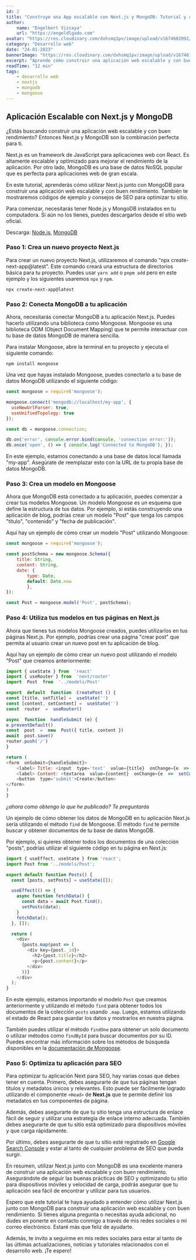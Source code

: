 ```yaml
---
id: 2
title: "Construye una App escalable con Next.js y MongoDB: Tutorial y consejos"
author:
    name: "Engelbert Vizcaya"
    url: "https://engeldlgado.com"
avatar: "https://res.cloudinary.com/dxhsmq1pv/image/upload/v1674602092/engeldlgado/avatar_zxqozh.jpg"
category: "Desarrollo web"
date: "24-01-2023"
bannerImage: "https://res.cloudinary.com/dxhsmq1pv/image/upload/v1674619393/engeldlgado/post/writing-code-next-js_fbjxny.jpg"
excerpt: "Aprende cómo construir una aplicación web escalable y con buen rendimiento utilizando Next.js y MongoDB. Incluye códigos de ejemplo y consejos de SEO para optimizar tu sitio."
readTime: "12 min"
tags:
    - desarrollo web
    - nextjs
    - mongodb
    - mongoose
---
```


## Aplicación Escalable con Next.js y MongoDB
¿Estás buscando construir una aplicación web escalable y con buen rendimiento? Entonces Next.js y MongoDB son la combinación perfecta para ti.

Next.js es un framework de JavaScript para aplicaciones web con React. Es altamente escalable y optimizado para mejorar el rendimiento de la aplicación. Por otro lado, MongoDB es una base de datos NoSQL popular que es perfecta para aplicaciones web de gran escala.

En este tutorial, aprenderás cómo utilizar Next.js junto con MongoDB para construir una aplicación web escalable y con buen rendimiento. También te mostraremos códigos de ejemplo y consejos de SEO para optimizar tu sitio.

Para comenzar, necesitarás tener Node.js y MongoDB instalados en tu computadora. Si aún no los tienes, puedes descargarlos desde el sitio web oficial.

Descarga: [Node.js](https://nodejs.org/), [MongoDB](https://www.mongodb.com/)

### Paso 1: Crea un nuevo proyecto Next.js

Para crear un nuevo proyecto Next.js, utilizaremos el comando "npx create-next-app@latest". Este comando creará una estructura de directorios básica para tu proyecto. Puedes usar `yarn add` o `pnpm add` pero en este ejemplo y los siguientes usaremos `npx` y `npm`.

    npx create-next-app@latest

### Paso 2: Conecta MongoDB a tu aplicación

Ahora, necesitarás conectar MongoDB a tu aplicación Next.js. Puedes hacerlo utilizando una biblioteca como Mongoose. Mongoose es una biblioteca ODM (Object Document Mapping) que te permite interactuar con tu base de datos MongoDB de manera sencilla.

Para instalar Mongoose, abre la terminal en tu proyecto y ejecuta el siguiente comando:

    npm install mongoose

Una vez que hayas instalado Mongoose, puedes conectarlo a tu base de datos MongoDB utilizando el siguiente código:


``` javascript
const mongoose = require('mongoose');

mongoose.connect('mongodb://localhost/my-app', {
  useNewUrlParser: true,
  useUnifiedTopology: true
});

const db = mongoose.connection;

db.on('error', console.error.bind(console, 'connection error:'));
db.once('open', () => { console.log('Connected to MongoDB'); });
```
En este ejemplo, estamos conectando a una base de datos local llamada "my-app". Asegúrate de reemplazar esto con la URL de tu propia base de datos MongoDB.

### Paso 3: Crea un modelo en Mongoose

Ahora que MongoDB está conectado a tu aplicación, puedes comenzar a crear tus modelos Mongoose. Un modelo Mongoose es un esquema que define la estructura de tus datos. Por ejemplo, si estás construyendo una aplicación de blog, podrías crear un modelo "Post" que tenga los campos "título", "contenido" y "fecha de publicación".

Aquí hay un ejemplo de cómo crear un modelo "Post" utilizando Mongoose:

``` javascript
const mongoose = require('mongoose');

const postSchema = new mongoose.Schema({
	title: String,
	content: String,
	date: {
		type: Date,
		default: Date.now
		},
});

const Post = mongoose.model('Post', postSchema);
```

### Paso 4: Utiliza tus modelos en tus páginas en Next.js

Ahora que tienes tus modelos Mongoose creados, puedes utilizarlos en tus páginas Next.js. Por ejemplo, podrías crear una página "crear post" que permita al usuario crear un nuevo post en tu aplicación de blog.

Aquí hay un ejemplo de cómo crear un nuevo post utilizando el modelo "Post" que creamos anteriormente:

```javascript
import { useState } from  'react'
import { useRouter } from  'next/router'
import  Post  from  '../models/Post'

export  default  function  CreatePost () {
const [title, setTitle] =  useState('')
const [content, setContent] =  useState('')
const  router  =  useRouter()

async  function  handleSubmit (e) {
e.preventDefault()
const  post  =  new  Post({ title, content })
await  post.save()
router.push('/')
}

return (
<form  onSubmit={handleSubmit}>
	<label> Title: <input  type='text'  value={title}  onChange={e  =>  setTitle(e.target.value)}  /> </label>
	<label> Content: <textarea  value={content}  onChange={e  =>  setContent(e.target.value)}  /> </label>
	<button  type='submit'>Create</button>
</form>
)
}
```
*¿ahora como obtengo lo que he publicado? Te preguntarás*

Un ejemplo de cómo obtener los datos de MongoDB en tu aplicación Next.js sería utilizando el método `find` de Mongoose. El método `find` te permite buscar y obtener documentos de tu base de datos MongoDB.

Por ejemplo, si quieres obtener todos los documentos de una colección "posts", podrías utilizar el siguiente código en tu página en Next.js:
``` javascript
import { useEffect, useState } from 'react';
import Post from '../models/Post';

export default function Posts() {
  const [posts, setPosts] = useState([]);

  useEffect(() => {
    async function fetchData() {
      const data = await Post.find();
      setPosts(data);
    }
    fetchData();
  }, []);

  return (
    <div>
      {posts.map(post => (
        <div key={post._id}>
          <h2>{post.title}</h2>
          <p>{post.content}</p>
        </div>
      ))}
    </div>
  );
}
```
En este ejemplo, estamos importando el modelo `Post` que creamos anteriormente y utilizando el método `find` para obtener todos los documentos de la colección `posts` usando `.map`. Luego, estamos utilizando el estado de React para guardar los datos y mostrarlos en nuestra página.

También puedes utilizar el método `findOne` para obtener un solo documento o utilizar métodos como `findById` para buscar documentos por su ID. Puedes encontrar más información sobre los métodos de búsqueda disponibles en la [documentación de Mongoose](https://mongoosejs.com/docs/).

### Paso 5: Optimiza tu aplicación para SEO

Para optimizar tu aplicación Next para SEO, hay varias cosas que debes tener en cuenta. Primero, debes asegurarte de que tus páginas tengan títulos y metadatos únicos y relevantes. Esto puede ser fácilmente logrado utilizando el componente `<Head>` de **Next.js** que te permite definir los metadatos en tus componentes de página.

Además, debes asegurarte de que tu sitio tenga una estructura de enlace fácil de seguir y utilizar una estrategia de enlace interno adecuada. También debes asegurarte de que tu sitio está optimizado para dispositivos móviles y que carga rápidamente.

Por último, debes asegurarte de que tu sitio esté registrado en [Google Search Console](https://search.google.com/search-console?hl=es) y estar al tanto de cualquier problema de SEO que pueda surgir.

En resumen, utilizar Next.js junto con MongoDB es una excelente manera de construir una aplicación web escalable y con buen rendimiento. Asegurándote de seguir las buenas prácticas de SEO y optimizando tu sitio para dispositivos móviles y velocidad de carga, podrás asegurar que tu aplicación sea fácil de encontrar y utilizar para tus usuarios.

Espero que este tutorial te haya ayudado a entender cómo utilizar Next.js junto con MongoDB para construir una aplicación web escalable y con buen rendimiento. Si tienes alguna pregunta o necesitas ayuda adicional, no dudes en ponerte en contacto conmigo a través de mis redes sociales o mi correo electrónico. Estaré más que feliz de ayudarte.

Además, te invito a seguirme en mis redes sociales para estar al tanto de las últimas actualizaciones, noticias y tutoriales relacionados con el desarrollo web. ¡Te espero!